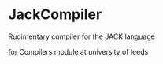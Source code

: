 # JackCompiler
Rudimentary compiler for the JACK language

for Compilers module at university of leeds
